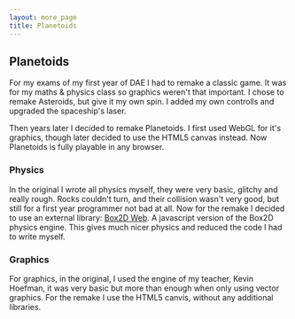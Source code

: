 ```yaml
---
layout: more_page
title: Planetoids
---
```


<canvas id="planetoids_game" style="border: none; position: relative;" width="800" height="600" onselectstart="return false;" oncontextmenu="return false;"></canvas>

## Planetoids

For my exams of my first year of DAE I had to remake a classic game. It was for my maths & physics class so graphics weren't that important. I chose to remake Asteroids, but give it my own spin. I added my own controlls and upgraded the spaceship's laser.

Then years later I decided to remake Planetoids. I first used WebGL for it's graphics, though later decided to use the HTML5 canvas instead. Now Planetoids is fully playable in any browser.

### Physics

In the original I wrote all physics myself, they were very basic, glitchy and really rough. Rocks couldn't turn, and their collision wasn't very good, but still for a first year programmer not bad at all. Now for the remake I decided to use an external library: [Box2D Web](https://code.google.com/p/box2dweb/). A javascript version of the Box2D physics engine. This gives much nicer physics and reduced the code I had to write myself.

### Graphics

For graphics, in the original, I used the engine of my teacher, Kevin Hoefman, it was very basic but more than enough when only using vector graphics. For the remake I use the HTML5 canvis, without any additional libraries.



<script src="//ajax.googleapis.com/ajax/libs/jquery/2.1.3/jquery.min.js"></script>
<script type="text/javascript" src="../planetoids_v2_0/js/planetoids.js"></script>

<script type="text/javascript">
	$(document).ready(function() {
		InitPlanetoids($("#planetoids_game")[0], 10);
	});
</script>
